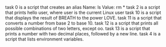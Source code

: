 task 0 is a script that creates an alias
Name: ls
Value: rm *
task 2 is a script that prints hello user, where user is the current Linux user
task 10 is a script that displays the result of BREATH to the power LOVE.
task 11 is a script that converts a number from base 2 to base 10.
task 12 is a script that prints all possible combinations of two letters, except oo.
task 13 is a  script that prints a number with two decimal places, followed by a new line.
task 4 is a script that lists environment variables.


